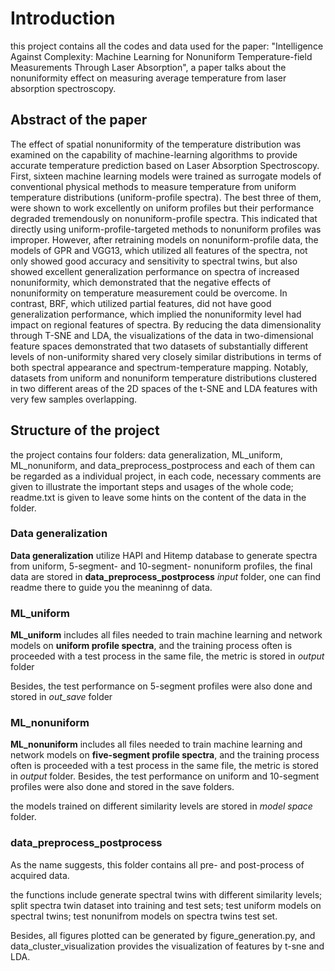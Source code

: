 # Introduction

this project contains all the codes and data used for the paper: "Intelligence Against Complexity: Machine Learning for Nonuniform Temperature-field Measurements Through Laser Absorption", a paper talks about the nonuniformity effect on measuring average temperature from laser absorption spectroscopy.

## Abstract of the paper

The effect of spatial nonuniformity of the temperature distribution was examined on the capability of machine-learning algorithms to provide accurate temperature prediction based on Laser Absorption Spectroscopy.  First, sixteen machine learning models were trained as surrogate models of conventional physical methods to measure temperature from uniform temperature distributions (uniform-profile spectra). The best three of them, were shown to work excellently on uniform profiles but their performance degraded tremendously on nonuniform-profile spectra. This indicated that directly using uniform-profile-targeted methods to nonuniform profiles was improper. However, after retraining models on nonuniform-profile data, the models of GPR and VGG13, which utilized all features of the spectra, not only showed good accuracy and sensitivity to spectral twins, but also showed excellent generalization performance on spectra of increased nonuniformity, which demonstrated that the negative effects of nonuniformity on temperature measurement could be overcome. In contrast, BRF, which utilized partial features, did not have good generalization performance, which implied the nonuniformity level had impact on regional features of spectra. By reducing the data dimensionality through T-SNE and LDA, the visualizations of the data in two-dimensional feature spaces demonstrated that two datasets of substantially different levels of non-uniformity shared very closely similar distributions in terms of both spectral appearance and spectrum-temperature mapping. Notably, datasets from uniform and nonuniform temperature distributions clustered in two different areas of the 2D spaces of the t-SNE and LDA features with very few samples overlapping.

## Structure of the project

the project contains four folders: data generalization, ML_uniform, ML_nonuniform, and data_preprocess_postprocess  and each of them can be regarded as a individual project, in each code, necessary comments are given to illustrate the important steps and usages of the whole code; readme.txt is given to leave some hints on the content of the data in the folder.

### Data generalization

**Data generalization** utilize HAPI and Hitemp database to generate spectra from uniform, 5-segment- and 10-segment- nonuniform profiles, the final data are stored in **data_preprocess_postprocess** *input* folder, one can find readme there to guide you the meaninng of data.

### ML_uniform

**ML_uniform**  includes all files needed to train machine learning and network models on **uniform profile spectra**, and the training process often is proceeded with a test process in the same file, the metric is stored in *output* folder

Besides, the test performance on 5-segment profiles were also done and stored in *out_save* folder

### ML_nonuniform

**ML_nonuniform** includes all files needed to train machine learning and network models on **five-segment profile spectra**,  and the training process often is proceeded with a test process in the same file, the metric is stored in *output* folder. Besides, the test performance on uniform and 10-segment profiles were also done and stored in the save folders.

the models trained on different similarity levels are stored in *model space* folder.

### data_preprocess_postprocess

As the name suggests, this folder contains all pre- and post-process of acquired data.

the functions include generate spectral twins with different similarity levels; split spectra twin dataset into training and test sets; test uniform models on spectral twins; test nonunifrom models on spectra twins test set.

Besides, all figures plotted can be generated by figure_generation.py, and data_cluster_visualization provides the visualization of features by t-sne and LDA.

